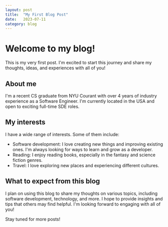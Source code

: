```yaml
---
layout: post
title:  "My First Blog Post"
date:   2023-07-11
category: blog
---
```


# Welcome to my blog!

This is my very first post. I'm excited to start this journey and share my thoughts, ideas, and experiences with all of you!

## About me

I'm a recent CS graduate from NYU Courant with over 4 years of industry experience as a Software Engineer. I'm currently located in the USA and open to exciting full-time SDE roles.

## My interests

I have a wide range of interests. Some of them include:

- Software development: I love creating new things and improving existing ones. I'm always looking for ways to learn and grow as a developer.
- Reading: I enjoy reading books, especially in the fantasy and science fiction genres.
- Travel: I love exploring new places and experiencing different cultures.

## What to expect from this blog

I plan on using this blog to share my thoughts on various topics, including software development, technology, and more. I hope to provide insights and tips that others may find helpful. I'm looking forward to engaging with all of you!

Stay tuned for more posts!

